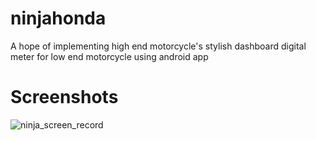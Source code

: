 # ninjahonda

A hope of implementing high end motorcycle's stylish dashboard digital meter for low end motorcycle using android app

# Screenshots
![ninja_screen_record](https://user-images.githubusercontent.com/70688154/226099657-1913a1f4-13eb-4b52-b606-7d57df87fd66.gif)
